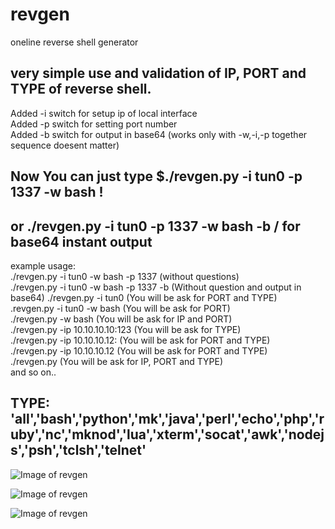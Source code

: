 # revgen
oneline reverse shell generator

very simple use and validation of IP, PORT and TYPE of reverse shell. 
---------------------------------------------------------------------
Added -i switch for setup ip of local interface  
Added -p switch for setting port number  
Added -b switch for output in base64 (works only with -w,-i,-p together sequence doesent matter)

Now You can just type $./revgen.py -i tun0 -p 1337 -w bash !
---
or ./revgen.py -i tun0 -p 1337 -w bash -b  / for base64 instant output
---

example usage:  
./revgen.py -i tun0 -w bash -p 1337  (without questions)  
./revgen.py -i tun0 -w bash -p 1337 -b (Without question and output in base64)
./revgen.py -i tun0 (You will be ask for PORT and TYPE)  
.revgen.py -i tun0 -w bash (You will be ask for PORT)  
./revgen.py -w bash (You will be ask for IP and PORT)  
./revgen.py -ip 10.10.10.10:123 (You will be ask for TYPE)  
./revgen.py -ip 10.10.10.12: (You will be ask for PORT and TYPE)  
./revgen.py -ip 10.10.10.12  (You will be ask for PORT and TYPE)  
./revgen.py (You will be ask for IP, PORT and TYPE)  
and so on..

TYPE:
'all','bash','python','mk','java','perl','echo','php','ruby','nc','mknod','lua','xterm','socat','awk','nodejs','psh','tclsh','telnet'
---
![Image of revgen](https://i.ibb.co/wJtHFLN/ravgen-help.png)

![Image of revgen](https://i.ibb.co/XDkP97t/revgen.png)

![Image of revgen](https://i.ibb.co/Dk2Hjtv/revgen2.png)
